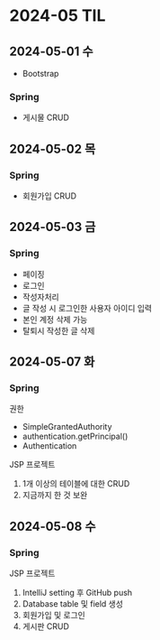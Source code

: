 # 2024-05 TIL

## 2024-05-01 수

- Bootstrap

### Spring

- 게시물 CRUD

## 2024-05-02 목

### Spring

- 회원가입 CRUD

## 2024-05-03 금

### Spring

- 페이징
- 로그인
- 작성자처리
- 글 작성 시 로그인한 사용자 아이디 입력
- 본인 계정 삭제 가능
- 탈퇴시 작성한 글 삭제

## 2024-05-07 화

### Spring

권한

- SimpleGrantedAuthority
- authentication.getPrincipal()
- Authentication

JSP 프로젝트

1. 1개 이상의 테이블에 대한 CRUD
2. 지금까지 한 것 보완

## 2024-05-08 수

### Spring

JSP 프로젝트

1. IntelliJ setting 후 GitHub push
2. Database table 및 field 생성
3. 회원가입 및 로그인
4. 게시판 CRUD

